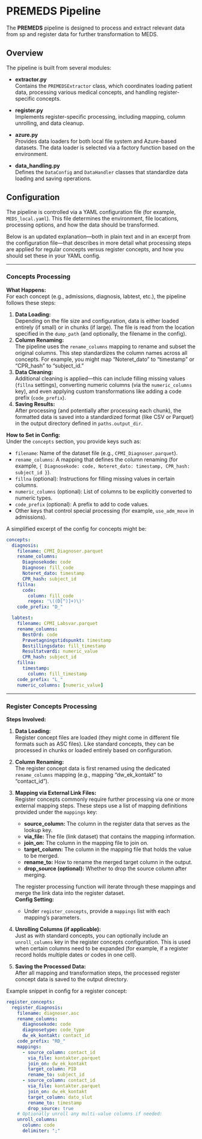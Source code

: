 # PREMEDS Pipeline

The **PREMEDS** pipeline is designed to process and extract relevant data from sp and register data for further transformation to MEDS.

## Overview

The pipeline is built from several modules:

- **extractor.py**  
  Contains the `PREMEDSExtractor` class, which coordinates loading patient data, processing various medical concepts, and handling register-specific concepts.
  
- **register.py**  
  Implements register-specific processing, including mapping, column unrolling, and data cleanup.
  
- **azure.py**  
  Provides data loaders for both local file system and Azure-based datasets. The data loader is selected via a factory function based on the environment.
  
- **data_handling.py**  
  Defines the `DataConfig` and `DataHandler` classes that standardize data loading and saving operations.

## Configuration

The pipeline is controlled via a YAML configuration file (for example, `MEDS_local.yaml`). This file determines the environment, file locations, processing options, and how the data should be transformed.

Below is an updated explanation—both in plain text and in an excerpt from the configuration file—that describes in more detail what processing steps are applied for regular concepts versus register concepts, and how you should set these in your YAML config.

---

### Concepts Processing

**What Happens:**  
For each concept (e.g., admissions, diagnosis, labtest, etc.), the pipeline follows these steps:

1. **Data Loading:**  
   Depending on the file size and configuration, data is either loaded entirely (if small) or in chunks (if large). The file is read from the location specified in the `dump_path` (and optionally, the filename in the config).
2. **Column Renaming:**  
   The pipeline uses the `rename_columns` mapping to rename and subset the original columns. This step standardizes the column names across all concepts. For example, you might map “Noteret_dato” to “timestamp” or “CPR_hash” to “subject_id.”
3. **Data Cleaning:**  
   Additional cleaning is applied—this can include filling missing values (`fillna` settings), converting numeric columns (via the `numeric_columns` key), and even applying custom transformations like adding a code prefix (`code_prefix`).
4. **Saving Results:**  
   After processing (and potentially after processing each chunk), the formatted data is saved into a standardized format (like CSV or Parquet) in the output directory defined in `paths.output_dir`.

**How to Set in Config:**  
Under the `concepts` section, you provide keys such as:

- `filename`: Name of the dataset file (e.g., `CPMI_Diagnoser.parquet`).
- `rename_columns`: A mapping that defines the column renaming (for example, `{ Diagnosekode: code, Noteret_dato: timestamp, CPR_hash: subject_id }`).
- `fillna` (optional): Instructions for filling missing values in certain columns.
- `numeric_columns` (optional): List of columns to be explicitly converted to numeric types.
- `code_prefix` (optional): A prefix to add to code values.
- Other keys that control special processing (for example, `use_adm_move` in admissions).

A simplified excerpt of the config for concepts might be:

```yaml
concepts:
  diagnosis:
    filename: CPMI_Diagnoser.parquet
    rename_columns:
      Diagnosekode: code
      Diagnose: fill_code
      Noteret_dato: timestamp
      CPR_hash: subject_id
    fillna:
      code:
        column: fill_code
        regex: '\((D[^)]+)\)'
    code_prefix: "D_"

  labtest:
    filename: CPMI_Labsvar.parquet
    rename_columns:
      BestOrd: code
      Prøvetagningstidspunkt: timestamp
      Bestillingsdato: fill_timestamp
      Resultatværdi: numeric_value
      CPR_hash: subject_id
    fillna:
      timestamp:
        column: fill_timestamp
    code_prefix: "L_"
    numeric_columns: [numeric_value]
```

---

### Register Concepts Processing

**Steps Involved:**

1. **Data Loading:**  
   Register concept files are loaded (they might come in different file formats such as ASC files). Like standard concepts, they can be processed in chunks or loaded entirely based on configuration.

2. **Column Renaming:**  
   The register concept data is first renamed using the dedicated `rename_columns` mapping (e.g., mapping “dw_ek_kontakt” to “contact_id”).

3. **Mapping via External Link Files:**  
   Register concepts commonly require further processing via one or more external mapping steps. These steps use a list of mapping definitions provided under the `mappings` key:
    - **source_column:** The column in the register data that serves as the lookup key.
    - **via_file:** The file (link dataset) that contains the mapping information.
    - **join_on:** The column in the mapping file to join on.
    - **target_column:** The column in the mapping file that holds the value to be merged.
    - **rename_to:** How to rename the merged target column in the output.
    - **drop_source (optional):** Whether to drop the source column after merging.

   The register processing function will iterate through these mappings and merge the link data into the register dataset.  
   **Config Setting:**  
   - Under `register_concepts`, provide a `mappings` list with each mapping’s parameters.

4. **Unrolling Columns (if applicable):**  
   Just as with standard concepts, you can optionally include an `unroll_columns` key in the register concepts configuration. This is used when certain columns need to be expanded (for example, if a register record holds multiple dates or codes in one cell).

5. **Saving the Processed Data:**  
   After all mapping and transformation steps, the processed register concept data is saved to the output directory.

Example snippet in config for a register concept:

```yaml
register_concepts:
  register_diagnosis:
    filename: diagnoser.asc
    rename_columns:
      diagnosekode: code
      diagnosetype: code_type
      dw_ek_kontakt: contact_id
    code_prefix: "RD_"
    mappings:
      - source_column: contact_id
        via_file: kontakter.parquet
        join_on: dw_ek_kontakt
        target_column: PID
        rename_to: subject_id
      - source_column: contact_id
        via_file: kontakter.parquet
        join_on: dw_ek_kontakt
        target_column: dato_slut
        rename_to: timestamp
        drop_source: true
    # Optionally unroll any multi-value columns if needed:
    unroll_columns:
      column: code
      delimiter: ";"
```
